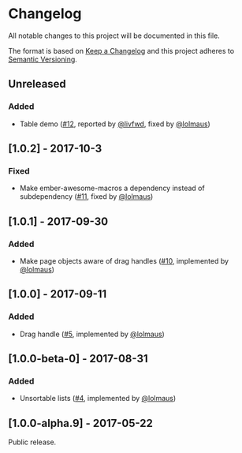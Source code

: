 # Changelog
All notable changes to this project will be documented in this file.

The format is based on [Keep a Changelog](http://keepachangelog.com/en/1.0.0/)
and this project adheres to [Semantic Versioning](http://semver.org/spec/v2.0.0.html).

## Unreleased
### Added
* Table demo ([#12](https://github.com/Deveo/ember-drag-sort/issues/12), reported by [@livfwd](https://github.com/livfwd), fixed by [@lolmaus](https://github.com/lolmaus/))

## [1.0.2] - 2017-10-3
### Fixed
* Make ember-awesome-macros a dependency instead of subdependency ([#11](https://github.com/Deveo/ember-drag-sort/issues/11), fixed by [@lolmaus](https://github.com/lolmaus/))

## [1.0.1] - 2017-09-30
### Added
* Make page objects aware of drag handles ([#10](https://github.com/Deveo/ember-drag-sort/issues/10), implemented by [@lolmaus](https://github.com/lolmaus/))

## [1.0.0] - 2017-09-11
### Added
* Drag handle ([#5](https://github.com/Deveo/ember-drag-sort/issues/5), implemented by [@lolmaus](https://github.com/lolmaus/))

## [1.0.0-beta-0] - 2017-08-31
### Added
* Unsortable lists ([#4](https://github.com/Deveo/ember-drag-sort/pull/4), implemented by [@lolmaus](https://github.com/lolmaus/))

## [1.0.0-alpha.9] - 2017-05-22
Public release.

